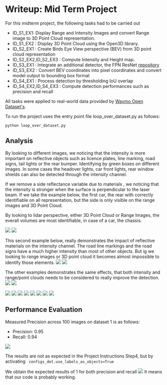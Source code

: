 # Writeup: Mid Term Project

For this midterm project, the following tasks had to be carried out

- ID_S1_EX1: Display Range and Intensity Images and convert Range image to 3D Point Cloud representation.
- ID_S1_EX2 : Display 3D Point Cloud using the Open3D library.
- ID_S2_EX1 : Create Birds Eye View perspective (BEV) from 3D point cloud representation
- ID_S2_EX2,ID_S2_EX3 : Compute Intensity and Height map.
- ID_S3_EX1 : Integrate an additional detector, the FPN ResNet [repository](https://review.udacity.com/github.com/maudzung/SFA3D)
- ID_S3_EX2 : Convert BEV coordinates into pixel coordinates and convert model output to bounding box format
- ID_S4_EX1 : Process detection by thresholding IoU overlap
- ID_S4_EX2,ID_S4_EX3 : Compute detection performances such as  precision and recall

All tasks were applied to real-world data provided by  [Waymo Open Dataset's](https://console.cloud.google.com/storage/browser/waymo_open_dataset_v_1_2_0_individual_files).

To run the project uses the entry point file loop_over_dataset.py as follows: 

```
python loop_over_dataset.py
```

## Analysis

By looking to different images, we noticing that the intensity is more important on reflective objects such as licence plates, line marking, road signs, tail lights or the rear bumper. Identifying by green boxes on different images. In some cases the headover lights, car front lights, rear window shields can also be detected through the intensity channel.

If we remove a side reflectance variable due to materials , we noticing that the intensity is stronger when the surface is perpendicular to the laser beam. If we take the example below, the first car, the rear with correctly identifiable on all representation, but the side is only visible on the range images and 3D Point Cloud.

By looking to lidar perspective, either 3D Point Cloud or Range Images, the everall volumes are most identifiable, in case of a car, the chassis. 

<img src="img/range_img_0.png"/>
<img src="img/pcl_0.png"/>

This second example below, really demonstrates the impact of reflective materials on the intensity channel. The road line markings and the road signs have a much higher intensity than most of other objects. But ig we looking to range images or 3D point cloud it becomes almost impossible to identify those elements.
<img src="img/range_img_0_set2.png"/>
<img src="img/pcl_0_set2.png"/>

The other examples demonstrates the same effects, that both intensity and range/point clouds needs to be considered to really improve the detection.
<img src="img/range_img_0_set3.png"/>
<img src="img/pcl_0_set3.png"/>

<img src="img/range_img_50_set3.png"/>
<img src="img/pcl_50_set3.png"/>

<img src="img/range_img_100_set2.png"/>
<img src="img/pcl_100_set2.png"/>

<img src="img/range_img_150_set2.png"/>
<img src="img/pcl_150_set2.png"/>

<img src="img/range_img_200.png"/>
<img src="img/pcl_200.png"/>


## Performance Evaluation
 Measured Precision across 100 images on dataset 1 is as follows:

 - Precision: 0.95
 - Recall: 0.94
<img src="img/perf_evaluation.png"/>

The results are not as expected in the Project Instructions Step4, but by activating 
<code>
configs_det.use_labels_as_objects=True
</code>

We obtain the expected results of 1 for both precision and recall
<img src="img/perf_evaluation_check.png"/>
It means that our code is probably working.